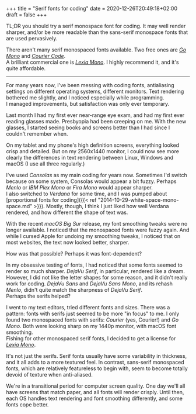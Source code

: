 +++
title = "Serif fonts for coding"
date = 2020-12-26T20:49:18+02:00
draft = false
+++

TL;DR you should try a serif monospace font for coding. It may well render
sharper, and/or be more readable than the sans-serif monospace fonts that
are used pervasively.

There aren't many serif monospaced fonts available. Two free ones are
[*Go Mono*](https://blog.golang.org/go-fonts) and
[*Courier Code*](https://fontlibrary.org/en/font/courier-code).\
A brilliant commercial one is
[*Lexia Mono*](https://www.daltonmaag.com/library/lexia-mono). I highly
recommend it, and it's quite affordable.

---

For many years now, I've been messing with coding fonts, antialiasing settings
on different operating systems, different monitors. Text rendering bothered me
slightly, and I noticed especially while programming. \
I managed improvements, but satisfaction was only ever temporary.

Last month I had my first ever near-range eye exam, and had my first ever
reading glasses made. Presbyopia had been creeping on me.
With the new glasses, I started seeing books and screens better than I had
since I couldn't remember when.

On my tablet and my phone's high definition screens, everything looked crisp
and detailed. But on my 2560x1440 monitor, I could now see more clearly
the differences in text rendering between Linux, Windows and macOS
(I use all three regularly.)

I've used *Consolas* as my main coding for years now. Sometimes I'd switch
because on some system, Consolas would appear a bit fuzzy. Perhaps *Menlo* or
*IBM Plex Mono* or *Fira Mono* would appear sharper. \
I also switched to *Verdana* for some time, and I was pumped about
[proportional fonts for coding]({{< ref "2014-10-29-white-space-mono-space.md" >}}).
Mostly, though, I think I just liked how well Verdana rendered,
and how different the shape of text was.

With the recent *macOS Big Sur* release, my font smoothing tweaks were
no longer available. I noticed that the monospaced fonts were fuzzy again.
And while I cursed Apple for undoing my smoothing tweaks, I noticed
that on most websites, the text now looked better, sharper.

How was that possible? Perhaps it was font-dependent?

In my obsessive testing of fonts, I had noticed that some fonts seemed
to render so much sharper. *DejaVu Serif*, in particular, rendered like a dream.
However, I did not like the letter shapes for some reason, and it didn't really
work for coding. *DejaVu Sans* and *DejaVu Sans Mono*, and its rehash *Menlo*,
didn't quite match the sharpness of *DejaVu Serif*. \
Perhaps the serifs helped?

I went to my text editors, tried different fonts and sizes. There was a pattern:
fonts with serifs just seemed to be more "in focus" to me.
I only found two monospaced fonts with serifs: *Courier* (yes, Courier!)
and *Go Mono*. Both were looking sharp on my 1440p monitor, with macOS
font smoothing. \
Fishing for other monospaced serif fonts, I decided to get a license for
[*Lexia Mono*](https://www.daltonmaag.com/library/lexia-mono).

It's not just the serifs. Serif fonts usually have some variability in thickness,
and it all adds to a more textured feel. In contrast, sans-serif monospaced
fonts, which are relatively featureless to begin with, seem to
become totally devoid of texture when anti-aliased.

We're in a transitional period for computer screen quality.
One day we'll all have screens that match paper, and all fonts will render
crisply. Until then, each OS handles text rendering and font smoothing differently,
and some fonts cope better.
